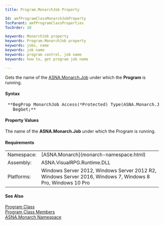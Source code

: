 ```yaml
---
title: Program.MonarchJob Property

Id: amfProgramClassMonarchJobProperty
TocParent: amfProgramClassProperties
TocOrder: 10

keywords: MonarchJob property
keywords: Program.MonarchJob property
keywords: jobs, name
keywords: job name
keywords: program control, job name
keywords: how to, get program job name

---
```


Gets the name of the [ ASNA.Monarch.Job](job-class.html) under which the **Program** is running.
<!-- start -->

#### Syntax
<pre class="prettyprint"> **BegProp MonarchJob Access(*Protected) Type(ASNA.Monarch.Job)
   BegGet;** </pre>

#### Property Values
The name of the **ASNA.Monarch.Job** under which the Program is running.
<!-- -->

 <!-- start -->

#### Requirements
<table class="dttable" cellspacing="0" cellpadding="4" width="60%">
           <colgroup>
            <col width="15%" style="font-weight:bold" />
            <col width="85%" />
          </colgroup>
          <tr>
            <td>Namespace:</td>
            <td>[ASNA.Monarch](monarch-namespace.html)</td>
          </tr>
          <tr>
            <td>Assembly:</td>
            <td>ASNA.VisualRPG.Runtime.DLL</td>
          </tr>
         <tr>
            <td>Platforms:</td>
            <td> Windows Server 2012, Windows Server 2012 R2, Windows Server 2016, Windows 7, Windows 8 Pro, Windows 10 Pro</td>
         </tr>
</table>

<!-- end -->

#### See Also
[Program Class](program-class.html) <br /> [Program Class Members](program-class-members.html) <br /> [ASNA.Monarch Namespace](monarch-namespace.html) 
